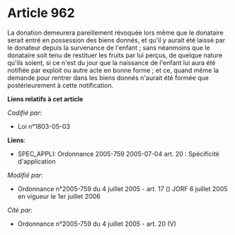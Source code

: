 # Article 962

La donation demeurera pareillement révoquée lors même que le donataire serait entré en possession des biens donnés, et qu'il
y aurait été laissé par le donateur depuis la survenance de l'enfant ; sans néanmoins que le donataire soit tenu de restituer
les fruits par lui perçus, de quelque nature qu'ils soient, si ce n'est du jour que la naissance de l'enfant lui aura été
notifiée par exploit ou autre acte en bonne forme ; et ce, quand même la demande pour rentrer dans les biens donnés n'aurait
été formée que postérieurement à cette notification.

**Liens relatifs à cet article**

_Codifié par_:

  - Loi n°1803-05-03

**Liens**:

  - SPEC_APPLI: Ordonnance 2005-759 2005-07-04 art. 20 : Spécificité d'application

_Modifié par_:

  - Ordonnance n°2005-759 du 4 juillet 2005 - art. 17 () JORF 6 juillet 2005 en vigueur le 1er juillet 2006

_Cité par_:

  - Ordonnance n°2005-759 du 4 juillet 2005 - art. 20 (V)
